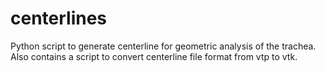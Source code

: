 # centerlines
Python script to generate centerline for geometric analysis of the trachea. Also contains a script to convert centerline file format from vtp to vtk.
